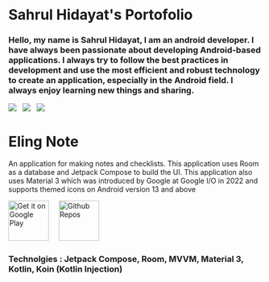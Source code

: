 # Sahrul Hidayat's Portofolio
### Hello, my name is Sahrul Hidayat, I am an android developer. I have always been passionate about developing Android-based applications. I always try to follow the best practices in development and use the most efficient and robust technology to create an application, especially in the Android field. I always enjoy learning new things and sharing.

<a href="https://mail.google.com/mail/?view=cm&fs=1&to=sahrulhint@gmail.com"><img src="https://img.shields.io/badge/email-Sahrul-green.svg?style=for-the-badge&logo=minutemailer&logoColor=white"></a>&nbsp;&nbsp;&nbsp;<a href="https://linkedin.com/in/sahrul-hidayat" target="_blank"><img src="https://img.shields.io/badge/linkedin-Sahrul-blue.svg?style=for-the-badge&logo=linkedin&logoColor=white" ></a>&nbsp;&nbsp;&nbsp;<a href="https://www.instagram.com/sahidev_/" target="_blank"><img src="https://img.shields.io/badge/instagram-sahidev_-red.svg?style=for-the-badge&logo=instagram&logoColor=white"></a>

# Eling Note
An application for making notes and checklists. This application uses Room as a database and Jetpack Compose to build the UI. This application also uses Material 3 which was introduced by Google at Google I/O in 2022 and supports themed icons on Android version 13 and above

<a href='https://play.google.com/store/apps/details?id=com.sahi.elingnote'><img alt='Get it on Google Play' src='https://play.google.com/intl/en_us/badges/images/generic/en_badge_web_generic.png' height='80px'/></a> &nbsp;&nbsp;&nbsp; <a href='https://github.com/sahrulhidayat/elingnote'><img alt='Github Repos' src='https://img.shields.io/badge/GitHub-100000?style=for-the-badge&logo=github&logoColor=white' height='80px'></a>

### Technolgies : Jetpack Compose, Room, MVVM, Material 3, Kotlin, Koin (Kotlin Injection)

